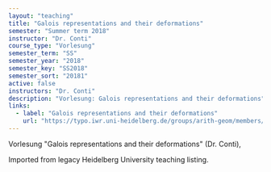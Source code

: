 ```yaml
---
layout: "teaching"
title: "Galois representations and their deformations"
semester: "Summer term 2018"
instructor: "Dr. Conti"
course_type: "Vorlesung"
semester_term: "SS"
semester_year: "2018"
semester_key: "SS2018"
semester_sort: "20181"
active: false
instructors: "Dr. Conti"
description: "Vorlesung: Galois representations and their deformations"
links:
  - label: "Galois representations and their deformations"
    url: "https://typo.iwr.uni-heidelberg.de/groups/arith-geom/members/andrea-conti/galois-representations-and-their-deformations.html"
---
```


Vorlesung "Galois representations and their deformations" (Dr. Conti),

Imported from legacy Heidelberg University teaching listing.